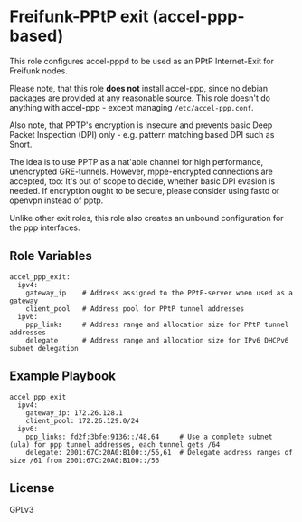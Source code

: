 # Freifunk-PPtP exit (accel-ppp-based)

This role configures accel-pppd to be used as an PPtP Internet-Exit for Freifunk nodes.

Please note, that this role **does not** install accel-ppp, since no debian packages are provided at any reasonable source. This role doesn't do anything with accel-ppp - except managing `/etc/accel-ppp.conf`.

Also note, that PPTP's encryption is insecure and prevents basic Deep Packet Inspection (DPI) only - e.g. pattern matching based DPI such as Snort.

The idea is to use PPTP as a nat'able channel for high performance, unencrypted GRE-tunnels. However, mppe-encrypted connections are accepted, too: It's out of scope to decide, whether basic DPI evasion is needed. If encryption ought to be secure, please consider using fastd or openvpn instead of pptp.

Unlike other exit roles, this role also creates an unbound configuration for the ppp interfaces.

Role Variables
--------------
```
accel_ppp_exit:
  ipv4:
    gateway_ip    # Address assigned to the PPtP-server when used as a gateway
    client_pool   # Address pool for PPtP tunnel addresses    
  ipv6:
    ppp_links     # Address range and allocation size for PPtP tunnel addresses
    delegate      # Address range and allocation size for IPv6 DHCPv6 subnet delegation
```

Example Playbook
-------------------

```
accel_ppp_exit
  ipv4:
    gateway_ip: 172.26.128.1
    client_pool: 172.26.129.0/24
  ipv6:
    ppp_links: fd2f:3bfe:9136::/48,64     # Use a complete subnet (ula) for ppp tunnel addresses, each tunnel gets /64
    delegate: 2001:67C:20A0:B100::/56,61  # Delegate address ranges of size /61 from 2001:67C:20A0:B100::/56
```

License
-------
GPLv3                            
